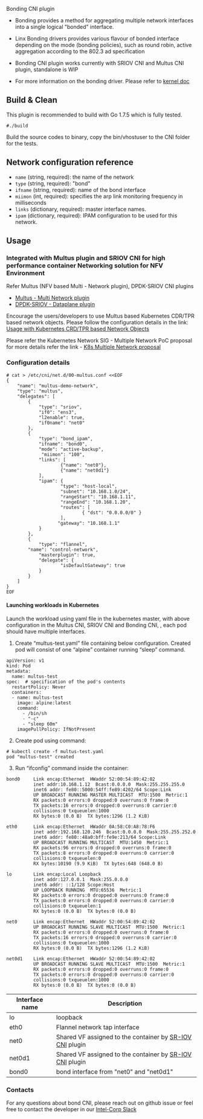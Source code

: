 Bonding CNI plugin

- Bonding provides a method for aggregating multiple network interfaces into a single logical "bonded" interface.

- Linx Bonding drivers provides various flavour of bonded interface depending on the mode (bonding policies), such as round robin, active aggregation according to the 802.3 ad specification

- Bonding CNI plugin works currently with SRIOV CNI and Multus CNI plugin, standalone is WIP

- For more information on the bonding driver. Please refer to [kernel doc](https://www.kernel.org/doc/Documentation/networking/bonding.txt)

## Build & Clean

This plugin is recommended to build with Go 1.7.5 which is fully tested.

```
#./build
```

Build the source codes to binary, copy the bin/vhostuser to the CNI folder for the tests.

## Network configuration reference

* `name` (string, required): the name of the network
* `type` (string, required): "bond"
* `ifname` (string, required): name of the bond interface
* `miimon` (int, required): specifies the arp link monitoring frequency in milliseconds
* `links` (dictionary, required): master interface names.
* `ipam` (dictionary, required): IPAM configuration to be used for this network.

## Usage
### Integrated with Multus plugin and  SRIOV CNI for high performance container Networking solution for NFV Environment 

Refer Multus (NFV based Multi - Network plugin), DPDK-SRIOV CNI plugins
* [Multus - Multi Network plugin](https://github.com/Intel-Corp/multus-cni)
* [DPDK-SRIOV - Dataplane plugin](https://github.com/Intel-Corp/sriov-cni)

Encourage the users/developers to use Multus based Kubernetes CDR/TPR based network objects. Please follow the configuration details in the link: [Usage with Kubernetes CRD/TPR based Network Objects](https://github.com/Intel-Corp/multus-cni/blob/master/README.md#usage-with-kubernetes-crdtpr-based-network-objects)

Please refer the Kubernetes Network SIG - Multiple Network PoC proposal for more details refer the link - [K8s Multiple Network proposal](https://docs.google.com/document/d/1TW3P4c8auWwYy-w_5afIPDcGNLK3LZf0m14943eVfVg/edit)

### Configuration details
```
# cat > /etc/cni/net.d/00-multus.conf <<EOF
{
    "name": "multus-demo-network",
    "type": "multus",
    "delegates": [
        {
            "type": "sriov",
            "if0": "ens3",
            "l2enable": true,
            "if0name": "net0"
        },
        {
            "type": "bond_ipam",
            "ifname": "bond0",
            "mode": "active-backup",
             "miimon": "100",
            "links": [
                    {"name": "net0"},
                    {"name": "net0d1"}
            ],
            "ipam": {
                    "type": "host-local",
                    "subnet": "10.168.1.0/24",
                    "rangeStart": "10.168.1.11",
                    "rangeEnd": "10.168.1.20",
                    "routes": [
                            { "dst": "0.0.0.0/0" }
                    ],
                   "gateway": "10.168.1.1"
            }
        },
        {
            "type": "flannel",
   	    "name": "control-network",
            "masterplugin": true,
            "delegate": {
                    "isDefaultGateway": true
    	    }
        }
    ]
}
EOF
```
#### Launching workloads in Kubernetes
Launch the workload using yaml file in the kubernetes master, with above configuration in the Multus CNI, SRIOV CNI and Bonding CNI, , each pod should have multiple interfaces.

1. Create “multus-test.yaml” file containing below configuration. Created pod will consist of one “alpine” container running “sleep” command.
```
apiVersion: v1
kind: Pod
metadata:
  name: multus-test
spec:  # specification of the pod's contents
  restartPolicy: Never
  containers:
  - name: multus-test
    image: alpine:latest
    command:
      - /bin/sh
      - "-c"
      - "sleep 60m"
    imagePullPolicy: IfNotPresent

```
2. Create pod using command:
```
# kubectl create -f multus-test.yaml
pod "multus-test" created
```
3. Run “ifconfig” command inside the container:
```
bond0     Link encap:Ethernet  HWaddr 52:00:54:89:42:02
          inet addr:10.168.1.12  Bcast:0.0.0.0  Mask:255.255.255.0
          inet6 addr: fe80::5000:54ff:fe89:4202/64 Scope:Link
          UP BROADCAST RUNNING MASTER MULTICAST  MTU:1500  Metric:1
          RX packets:0 errors:0 dropped:0 overruns:0 frame:0
          TX packets:16 errors:0 dropped:0 overruns:0 carrier:0
          collisions:0 txqueuelen:1000
          RX bytes:0 (0.0 B)  TX bytes:1296 (1.2 KiB)

eth0      Link encap:Ethernet  HWaddr 0A:58:C0:A8:78:F6
          inet addr:192.168.120.246  Bcast:0.0.0.0  Mask:255.255.252.0
          inet6 addr: fe80::48a0:bff:fe9e:213/64 Scope:Link
          UP BROADCAST RUNNING MULTICAST  MTU:1450  Metric:1
          RX packets:96 errors:0 dropped:0 overruns:0 frame:0
          TX packets:8 errors:0 dropped:0 overruns:0 carrier:0
          collisions:0 txqueuelen:0
          RX bytes:10190 (9.9 KiB)  TX bytes:648 (648.0 B)

lo        Link encap:Local Loopback
          inet addr:127.0.0.1  Mask:255.0.0.0
          inet6 addr: ::1/128 Scope:Host
          UP LOOPBACK RUNNING  MTU:65536  Metric:1
          RX packets:0 errors:0 dropped:0 overruns:0 frame:0
          TX packets:0 errors:0 dropped:0 overruns:0 carrier:0
          collisions:0 txqueuelen:1
          RX bytes:0 (0.0 B)  TX bytes:0 (0.0 B)

net0      Link encap:Ethernet  HWaddr 52:00:54:89:42:02
          UP BROADCAST RUNNING SLAVE MULTICAST  MTU:1500  Metric:1
          RX packets:0 errors:0 dropped:0 overruns:0 frame:0
          TX packets:16 errors:0 dropped:0 overruns:0 carrier:0
          collisions:0 txqueuelen:1000
          RX bytes:0 (0.0 B)  TX bytes:1296 (1.2 KiB)

net0d1    Link encap:Ethernet  HWaddr 52:00:54:89:42:02
          UP BROADCAST RUNNING SLAVE MULTICAST  MTU:1500  Metric:1
          RX packets:0 errors:0 dropped:0 overruns:0 frame:0
          TX packets:0 errors:0 dropped:0 overruns:0 carrier:0
          collisions:0 txqueuelen:1000
          RX bytes:0 (0.0 B)  TX bytes:0 (0.0 B)
```

Interface name | Description
------------ | -------------
lo | loopback
eth0 | Flannel network tap interface
net0 | Shared VF assigned to the container by [SR-IOV CNI](https://github.com/Intel-Corp/sriov-cni) plugin
net0d1 | Shared VF assigned to the container by [SR-IOV CNI](https://github.com/Intel-Corp/sriov-cni) plugin
bond0 | bond interface from "net0" and "net0d1"

### Contacts
For any questions about bond CNI, please reach out on github issue or feel free to contact the developer in our [Intel-Corp Slack](https://intel-corp.herokuapp.com/)

